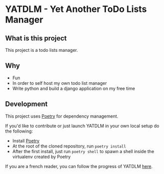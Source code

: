 # YATDLM - Yet Another ToDo Lists Manager

## What is this project

This project is a todo lists manager.

## Why

* Fun
* In order to self host my own todo list manager
* Write python and build a django application on my free time

## Development

This project uses [Poetry](https://python-poetry.org/) for dependency management.

If you'd like to contribute or just launch YATDLM in your own local setup do the following:

* Install [Poetry](https://python-poetry.org/docs/#installation)
* At the root of the cloned repository, run `poetry install`
* After the first install, just run `poetry shell` to spawn a shell inside the virtualenv created by Poetry

If you are a french reader, you can follow the progress of YATDLM [here](http://todo.wormholextreme.net/todo/lists/public/1/).